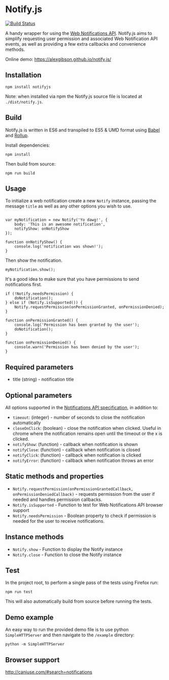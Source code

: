 Notify.js
=========

[![Build Status](https://travis-ci.org/alexgibson/notify.js.png?branch=master)](https://travis-ci.org/alexgibson/notify.js)

A handy wrapper for using the [Web Notifications API](http://www.w3.org/TR/notifications/).
Notify.js aims to simplify requesting user permission and associated Web
Notification API events, as well as providing a few extra callbacks and
convenience methods.

Online demo: https://alexgibson.github.io/notify.js/

Installation
------------

```
npm install notifyjs
```

Note: when installed via npm the Notify.js source file is located at `./dist/notify.js`.

Build
-----

Notify.js is written in ES6 and transpiled to ES5 & UMD format using [Babel](http://babeljs.io) and [Rollup](http://rollupjs.org).

Install dependencies:

```
npm install
```

Then build from source:

```
npm run build
```

Usage
-----

To initialize a web notification create a new `Notify` instance, passing the
message `title` as well as any other options you wish to use.


```

var myNotification = new Notify('Yo dawg!', {
	body: 'This is an awesome notification',
	notifyShow: onNotifyShow
});

function onNotifyShow() {
	console.log('notification was shown!');
}
```

Then show the notification.

```
myNotification.show();
```

It's a good idea to make sure that you have permissions to send notifications
first.

```
if (!Notify.needsPermission) {
    doNotification();
} else if (Notify.isSupported()) {
    Notify.requestPermission(onPermissionGranted, onPermissionDenied);
}

function onPermissionGranted() {
	console.log('Permission has been granted by the user');
	doNotification();
}

function onPermissionDenied() {
	console.warn('Permission has been denied by the user');
}
```

Required parameters
-------------------

* title (string) - notification title

Optional parameters
-------------------

All options supported in the [Notifications API specification](https://notifications.spec.whatwg.org/#dictdef-notificationoptions),
in addition to:

* `timeout`: (integer) - number of seconds to close the notification automatically
* `closeOnClick`: (boolean) - close the notification when clicked. Useful in
chrome where the notification remains open until the timeout or the x is clicked.
* `notifyShow`: (function) - callback when notification is shown
* `notifyClose`: (function) - callback when notification is closed
* `notifyClick`: (function) - callback when notification is clicked
* `notifyError`: (function) - callback when notification throws an error

Static methods and properties
-----------------------------

* `Notify.requestPermission(onPermissionGrantedCallback, onPermissionDeniedCallback)` -
requests permission from the user if needed and handles permission callbacks.
* `Notify.isSupported` - Function to test for Web Notifications API browser
support
* `Notify.needsPermission` - Boolean property to check if permission is needed
for the user to receive notifications.

Instance methods
----------------
* `Notify.show` - Function to display the Notify instance
* `Notify.close` - Function to close the Notify instance

Test
----

In the project root, to perform a single pass of the tests using Firefox run:

```
npm run test
```

This will also automatically build from source before running the tests.

Demo example
------------

An easy way to run the provided demo file is to use python `SimpleHTTPServer`
and then navigate to the `/example` directory:

```
python -m SimpleHTTPServer
```

Browser support
---------------

http://caniuse.com/#search=notifications
